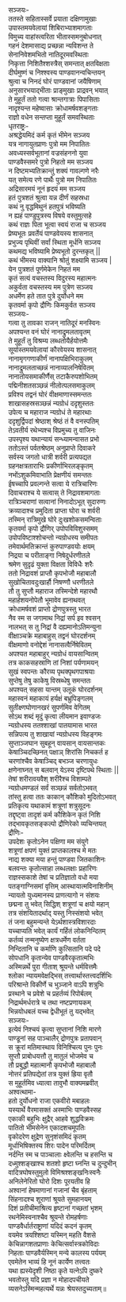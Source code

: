 सञ्जयः-  
ततस्ते सहितास्सर्वे प्रयाता दक्षिणामुखाः  
उपास्तमयवेलायां शिबिराभ्याशमागताः  
विमुच्य वाहांस्त्वरिता भीतास्समनुबोधनात्  
गहनं देशमासाद्य प्रच्छन्ना न्यविशन्त ते  
सेनानिवेशमभितो नातिदूरमवस्थिताः  
निकृत्ता निशितैश्शस्त्रैस् समन्तात् क्षतविक्षताः  
दीर्घमुष्णं च निश्श्वस्य पाण्डवानन्वचिन्तयन्  
श्रुत्वा च निनदं घोरं पाण्डवानां जयैषिणाम्  
अनुसारभयाद्भीताः प्राङ्मुखाः प्राद्रवन् भयात्  
ते मुहूर्तं ततो गत्वा श्रान्तगात्राः पिपासिताः  
नादृश्यन्त महेष्वासाः क्रोधामर्षवशङ्गताः  
राज्ञो वधेन सन्तप्ता मुहूर्तं समवस्थिताः  
धृतराष्ट्रः-  
अश्रद्धेयमिदं कर्म कृतं भीमेन सञ्जय  
यत्र नागायुतप्राणः पुत्रो मम निपातितः  
अवध्यस्सर्वभूतानां वज्रसंहननो युवा  
पाण्डवैस्समरे पुत्रो निहतो मम सञ्जय  
न दिष्टमभ्यतिक्रान्तुं शक्यं गावल्गणे नरैः  
यत् समेत्य रणे पार्थैः पुत्रो मम निपातितः  
अद्रिसारमयं नूनं हृदयं मम सञ्जय  
हतं पुत्रशतं श्रुत्वा यन्न दीर्णं सहस्रधा  
कथं नु वृद्धमिथुनं हतपुत्रं भविष्यति  
न ह्यहं पाण्डुपुत्रस्य विषये वस्तुमुत्सहे  
कथं राज्ञः पिता भूत्वा स्वयं राजा च सञ्जय  
प्रेष्यभूतः प्रवर्तेयं पाण्डवेयस्य शासनात्  
प्रभुज्य पृथिवीं सर्वां स्थिता मूर्धनि सञ्जय  
कथमद्य भविष्यामि प्रेष्यभूतो दुरन्तकृत् ||  
कथं भीमस्य वाक्यानि श्रोतुं शक्ष्यामि सञ्जय |  
येन पुत्रशतं पूर्णमेकेन निहतं मम  
कृतं सत्यं वचस्तस्य विदुरस्य महात्मनः  
अकुर्वता वचस्तस्य मम पुत्रेण सञ्जय  
अधर्मेण हते तात पुत्रे दुर्योधने मम  
कृतवर्मा कृपो द्रौणिः किमकुर्वत सञ्जय  
सञ्जयः-  
गत्वा तु तावका राजन् नातिदूरं मनस्विनः  
अपश्यन्त वनं घोरं नानाद्रुमलतावृतम्  
ते मुहूर्तं तु विश्रम्य लब्धतोयैर्हयोत्तमैः  
सूर्यास्तमयवेलायां कौरवेयस्य शासनात्  
नानामृगगणाकीर्णं नानापक्षिभिराकुलम्  
नानाद्रुमलताच्छन्नं नानाव्यालनिषेवितम्  
नानातोयसमाकीर्णैस् तटाकैरुपशोभितम्  
पद्मिनीशतसञ्छन्नं नीलोत्पलसमाकुलम्  
प्रविश्य तद्वनं घोरं वीक्षमाणास्समन्ततः  
शाखासहस्रसञ्छन्नं न्यग्रोधं ददृशुस्ततः  
उपेत्य च महाराज न्यग्रोधं ते महारथाः  
ददृशुर्द्विपदां श्रेष्ठाश् श्रेष्ठं तं वै वनस्पतिम्  
तेऽवतीर्य रथेभ्यश्च विप्रमुच्य तु वाजिनः  
उपस्पृश्य यथान्यायं सन्ध्यामन्वासत प्रभो  
ततोऽस्तं पर्वतश्रेष्ठम् अनुप्राप्ते दिवाकरे  
सर्वस्य जगतो धात्री शर्वरी प्रत्यपद्यत  
ग्रहनक्षत्रताराभिः प्रकीर्णाभिरलङ्कृतम्  
नभोंऽशुकमिवाभाति प्रेक्षणीयं समन्ततः  
ईषच्चापि प्रवल्गन्ते सत्वा ये रात्रिचारिणः  
दिवाचराश्च ये सत्वास् ते निद्रावशमागताः  
रात्रिञ्चराणां सत्वानां निनादोऽभूत् सुदारुणः  
क्रव्यादाश्च प्रमुदिता प्राप्ता घोरा च शर्वरी  
तस्मिन् रात्रिमुखे घोरे दुःखशोकसमन्विताः  
कृतवर्मा कृपो द्रौणिर् उपोपविविशुस्समम्  
उपोपविष्टाश्शोचन्तो न्यग्रोधस्य समीपतः  
तमेवार्थमतिक्रान्तं कुरुपाण्डवयोः क्षयम्  
निद्रया च परीताङ्गा निषेदुर्धरणीतले  
श्रमेण सुदृढं युक्ता विक्षता विविधैः शरैः  
ततो निद्रावशं प्राप्तौ कृपभोजौ महाबालौ  
सुखोचितावदुःखार्हौ निषण्णौ धरणीतले  
तौ तु सुप्तौ महाराज तस्मिन्देशे महारथौ  
महार्हशयनोपेतौ भूमावेव ह्यनाथवत्  
क्रोधामर्षवशं प्राप्तो द्रोणपुत्रस्तु भारत  
नैव स्म स जगामाथ निद्रां सर्प इव श्वसन्  
नालभत् स तु निद्रां वै दह्यमानोऽतिमन्युना  
वीक्षाञ्चक्रे महाबाहुस् तद्वनं घोरदर्शनम्  
वीक्षमाणो वनोद्देशं नानासत्वैर्निषेवितम्  
अपश्यत महाबाहुर् न्यग्रोधं वायसान्वितम्  
तत्र काकसहस्राणि तां निशां पर्यणामयन्  
सुखं स्वपन्तः कौरव्य पृथक्पृथगपाश्रयाः  
सुप्तेषु तेषु काकेषु विस्रब्धेषु समन्ततः  
अपश्यत् सहसा यान्तम् उलूकं घोरदर्शनम्  
महास्वनं महाकायं हर्यक्षं बभ्रुपिङ्गलम्  
सुतीक्ष्णघोणानखरं सुपर्णमिव वेगितम्  
सोऽथ शब्दं मृदुं कृत्वा लीयमान इवाण्डजः  
न्यग्रोधस्य ततश्शाखां पातयामास भारत  
सन्निपत्य तु शाखायां न्यग्रोधस्य विहङ्गमः  
सुप्ताञ्जघान सुबहून् वायसान् वायसान्तकः  
केषाञ्चिदच्छिनत् पक्षाञ् शिरांसि निचकर्त ह  
चरणांश्चैव केषाञ्चिद् बभञ्ज चरणायुधः  
क्षणेनाघ्नत् स बलवान् येऽस्य दृष्टिपथे स्थिताः ||  
तेषां शरीरावयवैश् शरीरैश्च विशाम्पते  
न्यग्रोधमण्डलं सर्वं सञ्छन्नं सर्वतोऽभवत्  
तांस्तु हत्वा ततः काकान् कौशिको मुदितोऽभवत्  
प्रतिकृत्य यथाकामं शत्रूणां शत्रुसूदनः  
तद्दृष्ट्वा तादृशं कर्म कौशिकेन कृतं निशि  
तद्भावकृतसङ्कल्पो द्रौणिरेको व्यचिन्तयत्  
द्रौणिः-  
उपदेशः कृतोऽनेन पक्षिणा मम संयुगे  
शत्रूणां क्षपणं युक्तं प्राप्तकालश्च मे मतः  
नाद्य शक्या मया हन्तुं पाण्डवा जितकाशिनः  
बलवन्तः कृतोत्साहा लब्धलक्षाः प्रहारिणः  
राज्ञस्सकाशे तेषां च प्रतिज्ञातो वधो मया  
पतङ्गाग्निसमां वृत्तिम् आस्थायात्मविनाशिनीम्  
न्यायतो युध्यमानस्य प्राणत्यागो न संशयः  
छद्मना तु भवेत् सिद्धिश् शत्रूणां च क्षयो महान्  
तत्र संशयितादर्थाद् यस्तु निस्संशयो भवेत्  
तं जना बहुमन्यन्ते येऽर्थशास्त्रविशारदाः  
यच्चाप्यति भवेत् कार्यं गर्हितं लोकनिन्दितम्  
कर्तव्यं तन्मनुष्येण क्षत्रधर्मेण वर्तता  
निन्दितानि च कर्माणि कुत्सितानि पदे पदे  
सोपधानि कृतान्येव पाण्डवैरकृतात्मभिः  
अस्मिन्नर्थे पुरा गीताश् श्रूयन्ते धर्मवित्तमैः  
श्लोका न्यायमवेक्षद्भिस् तत्त्वार्थास्तत्त्वदर्शिभिः  
परिश्रान्ते विकीर्णे च भुञ्जाने वाऽपि शत्रुभिः  
प्रस्थाने च प्रवेशे च प्रहर्तव्यं रिपोर्बलम्  
निद्रार्थमर्धरात्रे च तथा नष्टप्रणायकम्  
भिन्नयोधबलं यच्च द्वेधीभूतं तु यद्भवेत्  
सञ्जयः-  
इत्येवं निश्चयं कृत्वा सुप्तानां निशि मारणे  
पाण्डूनां सह पाञ्चालैर् द्रोणपुत्रः प्रतापवान्  
स क्रूरां मतिमास्थाय विनिश्चित्य पुनः पुनः  
सुप्तौ प्राबोधयत्तौ तु मातुलं भोजमेव च  
तौ प्रबुद्धौ महात्मानौ कृपभोजौ महाबालौ  
नोत्तरं प्रतिपद्येतां तत्र युक्तं ह्रिया वृतौ  
स मुहूर्तमिव ध्यात्वा तावुभौ वाक्यमब्रवीत्  
अश्वत्थामा-  
हतो दुर्योधनो राजा एकवीरो मबाहलः  
यस्यार्थे वैरमासक्तं अस्माभिः पाण्डवैस्सह  
एकाकी बहुभिः क्षुद्रैर् आहवे शुद्धविक्रमः  
पातितो भीमसेनेन एकादशचमूपतिः  
वृकोदरेण क्षुद्रेण सुनृशंसमिदं कृतम्  
मूर्धाभिषिक्तस्य शिरः पादेन परिमर्दितम्  
नर्दन्ति स्म च पाञ्चालाः क्ष्वेलन्ति च हसन्ति च  
दध्मुश्शङ्खाश्च शतशो हृष्टा घ्नन्ति च दुन्दुभीन्  
वादित्रघोषस्तुमुलो विमिश्रश्शङ्खनिःस्वनैः  
अनिलेनेरितो घोरो दिशः पूरयतीव हि  
अश्वानां हेषमाणानां गजानां चैव बृंहताम्  
सिंहनादश्च शूराणां श्रूयते सुमहानयम्  
दिशं प्रतीचीमाश्रित्य हृष्टानां गच्छतां भृशम्  
रथनेमिस्वनाश्चैव श्रूयन्ते रोमहर्षणाः  
पाण्डवैर्धार्तराष्ट्राणां यदिदं कदनं कृतम्  
वयमेव त्रयश्शिष्टा यस्मिन् महति वैशसे  
केचिन्नागशतप्राणाः केचित्सर्वास्त्रकोविदाः  
निहताः पाण्डवैर्यस्मिन् मन्ये कालस्य पर्ययम्  
एवमेतेन भाव्यं हि नूनं कार्येण तत्त्वतः  
यथा ह्यस्येदृशी निष्ठा कृते यत्नेऽपि दुष्करे  
भवतोस्तु यदि प्रज्ञा न मोहादपचीयते  
व्यसनेऽस्मिन्महत्यर्थे यन्नः श्रेयस्तदुच्यताम्॥  
